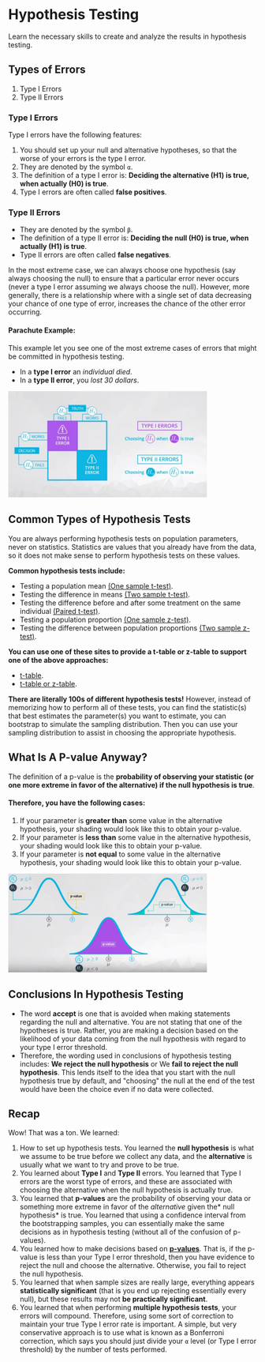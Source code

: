 # Hypothesis Testing

Learn the necessary skills to create and analyze the results in hypothesis testing.


## Types of Errors

1. Type I Errors
2. Type II Errors


### Type I Errors
Type I errors have the following features:

1. You should set up your null and alternative hypotheses, so that the worse of your errors is the type I error.
2. They are denoted by the symbol `α`.
3. The definition of a type I error is: **Deciding the alternative (H1​) is true, when actually (H0​) is true**.
4. Type I errors are often called **false positives**.

### Type II Errors

- They are denoted by the symbol `β`.
- The definition of a type II error is: **Deciding the null (H0​) is true, when actually (H1​) is true**.
- Type II errors are often called **false negatives**.

In the most extreme case, we can always choose one hypothesis (say always choosing the null) to ensure that a particular error never occurs (never a type I error assuming we always choose the null). However, more generally, there is a relationship where with a single set of data decreasing your chance of one type of error, increases the chance of the other error occurring.


#### Parachute Example:

This example let you see one of the most extreme cases of errors that might be committed in hypothesis testing.

- In a **type I error** an *individual died*.
- In a **type II error**, you *lost 30 dollars*.

<img src='parachute.jpg' alt="Parachute Example" width="80%;"/>



## Common Types of Hypothesis Tests

You are always performing hypothesis tests on population parameters, never on statistics. Statistics are values that you already have from the data, so it does not make sense to perform hypothesis tests on these values.

**Common hypothesis tests include:**

- Testing a population mean [(One sample t-test)](http://sites.utexas.edu/sos/guided/inferential/numeric/claim/one-sample-t/).
- Testing the difference in means [(Two sample t-test)](https://www.isixsigma.com/tools-templates/hypothesis-testing/making-sense-two-sample-t-test/).
- Testing the difference before and after some treatment on the same individual [(Paired t-test)](http://www.statstutor.ac.uk/resources/uploaded/paired-t-test.pdf).
- Testing a population proportion [(One sample z-test)](http://stattrek.com/statistics/dictionary.aspx?definition=one-sample%20z-test).
- Testing the difference between population proportions [(Two sample z-test)](https://onlinecourses.science.psu.edu/stat414/node/268).


**You can use one of these sites to provide a t-table or z-table to support one of the above approaches:**

- [t-table](https://s3.amazonaws.com/udacity-hosted-downloads/t-table.jpg).
- [t-table or z-table](http://www.z-table.com/t-value-table.html).

**There are literally 100s of different hypothesis tests!** However, instead of memorizing how to perform all of these tests, you can find the statistic(s) that best estimates the parameter(s) you want to estimate, you can bootstrap to simulate the sampling distribution. Then you can use your sampling distribution to assist in choosing the appropriate hypothesis.



## What Is A P-value Anyway?

The definition of a p-value is the **probability of observing your statistic (or one more extreme in favor of the alternative) if the null hypothesis is true**.

#### Therefore, you have the following cases:
1. If your parameter is **greater than** some value in the alternative hypothesis, your shading would look like this to obtain your p-value.
2. If your parameter is **less than** some value in the alternative hypothesis, your shading would look like this to obtain your p-value.
3. If your parameter is **not equal** to some value in the alternative hypothesis, your shading would look like this to obtain your p-value.

<img src='p_values.png' alt="P-value's cases" width="80%;"/>



## Conclusions In Hypothesis Testing

- The word **accept** is one that is avoided when making statements regarding the null and alternative. You are not stating that one of the hypotheses is true. Rather, you are making a decision based on the likelihood of your data coming from the null hypothesis with regard to your type I error threshold.
- Therefore, the wording used in conclusions of hypothesis testing includes: **We reject the null hypothesis** or We **fail to reject the null hypothesis**. This lends itself to the idea that you start with the null hypothesis true by default, and "choosing" the null at the end of the test would have been the choice even if no data were collected.


## Recap

Wow! That was a ton. We learned:

1. How to set up hypothesis tests. You learned the **null hypothesis** is what we assume to be true before we collect any data, and the **alternative** is usually what we want to try and prove to be true.
2. You learned about **Type I** and **Type II** errors. You learned that Type I errors are the worst type of errors, and these are associated with choosing the alternative when the null hypothesis is actually true.
3. You learned that **p-values** are the probability of observing your data or something more extreme in favor of the *alternative* given the* null hypothesis* is true. You learned that using a confidence interval from the bootstrapping samples, you can essentially make the same decisions as in hypothesis testing (without all of the confusion of p-values).
4. You learned how to make decisions based on **[p-values](https://rebeccaebarnes.github.io/2018/05/01/what-is-a-p-value)**. That is, if the p-value is less than your Type I error threshold, then you have evidence to reject the null and choose the alternative. Otherwise, you fail to reject the null hypothesis.
5. You learned that when sample sizes are really large, everything appears **statistically significant** (that is you end up rejecting essentially every null), but these results may not **be practically significant**.
6. You learned that when performing **multiple hypothesis tests**, your errors will compound. Therefore, using some sort of correction to maintain your true Type I error rate is important. A simple, but very conservative approach is to use what is known as a Bonferroni correction, which says you should just divide your `α` level (or Type I error threshold) by the number of tests performed.
